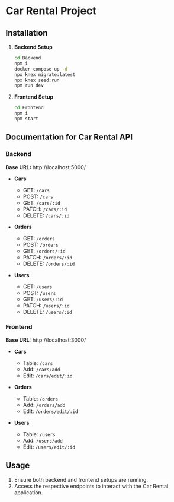 # Car Rental Project

## Installation

1. **Backend Setup**

   ```bash
   cd Backend
   npm i
   docker compose up -d
   npx knex migrate:latest
   npx knex seed:run
   npm run dev
   ```

2. **Frontend Setup**
   ```bash
   cd Frontend
   npm i
   npm start
   ```

## Documentation for Car Rental API

### Backend

**Base URL:** http://localhost:5000/

- **Cars**

  - GET: `/cars`
  - POST: `/cars`
  - GET: `/cars/:id`
  - PATCH: `/cars/:id`
  - DELETE: `/cars/:id`

- **Orders**

  - GET: `/orders`
  - POST: `/orders`
  - GET: `/orders/:id`
  - PATCH: `/orders/:id`
  - DELETE: `/orders/:id`

- **Users**
  - GET: `/users`
  - POST: `/users`
  - GET: `/users/:id`
  - PATCH: `/users/:id`
  - DELETE: `/users/:id`

### Frontend

**Base URL:** http://localhost:3000/

- **Cars**

  - Table: `/cars`
  - Add: `/cars/add`
  - Edit: `/cars/edit/:id`

- **Orders**

  - Table: `/orders`
  - Add: `/orders/add`
  - Edit: `/orders/edit/:id`

- **Users**
  - Table: `/users`
  - Add: `/users/add`
  - Edit: `/users/edit/:id`

## Usage

1. Ensure both backend and frontend setups are running.
2. Access the respective endpoints to interact with the Car Rental application.
